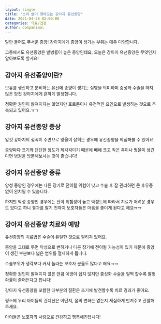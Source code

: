 ```yaml
---
layout: single
title: "소리 없이 찾아오는 강아지 유선종양"
date: 2021-04-28 02:00:00
categories: 의료/건강
author: Companimal
---
```


말만 들어도 무서운 종양! 강아지에게 종양이 생기는 부위는 매우 다양합니다.

그중에서도 유선종양은 발병률이 높은 종양인데요, 오늘은 강아지 유선종양은 무엇인지 알아보도록 할게요!

## 강아지 유선종양이란?

모유를 생산하고 분비하는 유선에 종양이 생기는 질병을 의미하며 중성화 수술을 하지 않은 암컷 강아지에게 흔하게 발생합니다.

정확한 원인이 밝혀지지는 않았지만 호르몬이나 유전적인 요인으로 발생하는 것으로 추측되고 있어요.ㅠㅠ

## 강아지 유선종양 증상

암컷 강아지의 젖꼭지 주변으로 멍울이 잡히는 경우에 유선종양을 의심해볼 수 있어요.

종양마다 크기와 단단한 정도가 제각각이기 때문에 배에 크고 작은 혹이나 멍울이 생긴다면 병원을 방문해보시는 것이 좋습니다!

## 강아지 유선종양 종류

양성 종양인 경우에는 다른 장기로 전이될 위험이 낮고 수술 후 잘 관리하면 큰 후유증 없이 완치될 수 있습니다.

하지만 악성 종양인 경우에는 전이 위험성이 높고 악성도에 따라서 치료가 어려운 경우도 있다고 하니 결과를 알기 전까지 보호자들은 마음을 졸이게 된다고 해요ㅠㅠ

## 강아지 유선종양 치료와 예방

유선종양의 치료법은 수술이 유일한 것으로 알려져 있어요.

종양을 그대로 두면 악성으로 변하거나 다른 장기에 전이될 가능성이 있기 때문에 종양이 생긴 부분보다 넓은 범위를 절제하게 됩니다.

수술부위가 생각보다 커서 놀라는 보호자 분들도 많다고 해요ㅠㅠ

정확한 원인이 밝혀지지 않은 만큼 예방이 쉽지 않지만 중성화 수술을 일찍 할수록 발병 확률이 줄어든다고 합니다!

강아지 유선종양을 포함한 대부분의 질환은 조기에 발견할수록 치료 경과가 좋아요.

평소에 우리 아이들의 컨디션은 어떤지, 몸의 변화는 없는지 세심하게 만져주고 관찰해 주세요.

아이들은 보호자의 사랑으로 건강하고 행복해진답니다!
